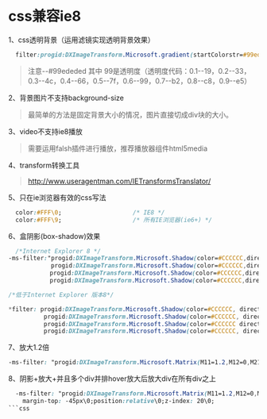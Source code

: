 # css兼容ie8
1、css透明背景（运用滤镜实现透明背景效果）
```css
  filter:progid:DXImageTransform.Microsoft.gradient(startColorstr=#99ededed,endColorstr=#99ededed);
```
> 注意--#99ededed 其中 99是透明度（透明度代码：0.1--19，0.2--33，0.3--4c，0.4--66，0.5--7f，0.6--99，0.7--b2，0.8--c8，0.9--e5）

2、背景图片不支持background-size
> 最简单的方法是固定背景大小的情况，图片直接切成div块的大小。

3、video不支持ie8播放
> 需要运用falsh插件进行播放，推荐播放器组件html5media

4、transform转换工具
>http://www.useragentman.com/IETransformsTranslator/

5、只在ie浏览器有效的css写法
```css
  color:#FFF\0;                    /* IE8 */
  color:#FFF\9;                    /* 所有IE浏览器(ie6+) */
```
6、盒阴影(box-shadow)效果
```css
  /*Internet Explorer 8 */
-ms-filter:"progid:DXImageTransform.Microsoft.Shadow(color=#CCCCCC,direction=0,strength=6)
　　　　　　  progid:DXImageTransform.Microsoft.Shadow(color=#CCCCCC,direction=90,strength=6)
　　　　　　　progid:DXImageTransform.Microsoft.Shadow(color=#CCCCCC,direction=180,strength=6)
　　　　　　　progid:DXImageTransform.Microsoft.Shadow(color=#CCCCCC,direction=270,strength=6)";

/*低于Internet Explorer 版本8*/

*filter: progid:DXImageTransform.Microsoft.Shadow(color=#CCCCCC, direction=0, strength=6)
　　　　　　progid:DXImageTransform.Microsoft.Shadow(color=#CCCCCC, direction=90, strength=6)
　　　　　　progid:DXImageTransform.Microsoft.Shadow(color=#CCCCCC direction=180, strength=6)
　　　　　　progid:DXImageTransform.Microsoft.Shadow(color=#CCCCCC, direction=270, strength=6);
```
7、放大1.2倍
```css
-ms-filter: "progid:DXImageTransform.Microsoft.Matrix(M11=1.2,M12=0,M21=0,M22=1.2,SizingMethod='auto expand')";
```
8、阴影+放大+并且多个div并排hover放大后放大div在所有div之上
```css
  -ms-filter: "progid:DXImageTransform.Microsoft.Matrix(M11=1.2,M12=0,M21=0,M22=1.2,SizingMethod='auto expand')progid:DXImageTransform.Microsoft.Shadow(color=#CCCCCC,direction=0,strength=10)progid:DXImageTransform.Microsoft.Shadow(color=#CCCCCC,direction=90,strength=10)progid:DXImageTransform.Microsoft.Shadow(color=#CCCCCC,direction=180,strength=10)progid:DXImageTransform.Microsoft.Shadow(color=#CCCCCC,direction=270,strength=10)";
	margin-top: -45px\0;position:relative\0;z-index: 20\0;
```css